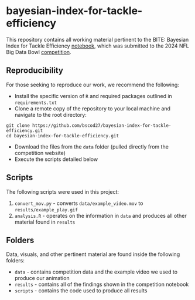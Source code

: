 # bayesian-index-for-tackle-efficiency
This repository contains all working material pertinent to the BITE: Bayesian Index for Tackle Efficiency [notebook](https://www.kaggle.com/code/brunoscodari/bite-bayesian-index-for-tackle-efficiency), which was submitted to the 2024 NFL Big Data Bowl [competition](https://www.kaggle.com/competitions/nfl-big-data-bowl-2024). 

## Reproducibility
For those seeking to reproduce our work, we recommend the following: 
- Install the specific version of `R` and required packages outlined in `requirements.txt`
- Clone a remote copy of the repository to your local machine and navigate to the root directory:

```
git clone https://github.com/bscod27/bayesian-index-for-tackle-efficiency.git
cd bayesian-index-for-tackle-efficiency.git
``` 

- Download the files from the `data` folder (pulled directly from the competition website)
- Execute the scripts detailed below

## Scripts
The following scripts were used in this project: 
1. `convert_mov.py` - converts `data/example_video.mov` to `results/example_play.gif` 
2. `analysis.R` - operates on the information in `data` and produces all other material found in `results`

## Folders
Data, visuals, and other pertinent material are found inside the following folders:
- `data` - contains competition data and the example video we used to produce our animation
- `results` - contains all of the findings shown in the competition notebook
- `scripts` - contains the code used to produce all results

